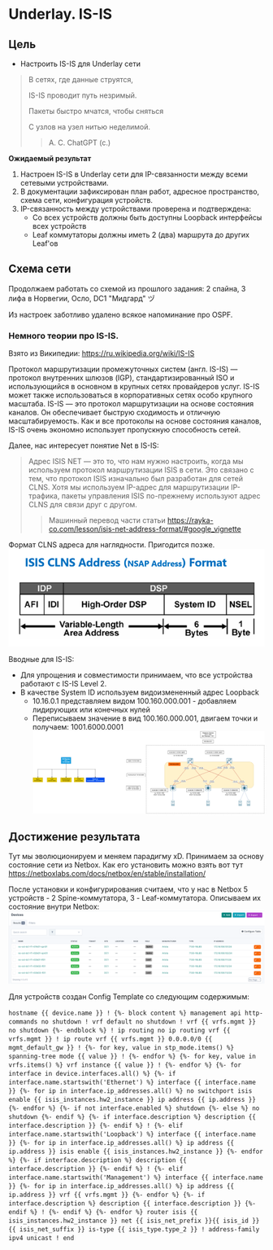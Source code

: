 # Underlay. IS-IS

## Цель
* Настроить IS-IS для Underlay сети
>В сетях, где данные струятся,
> 
>IS-IS проводит путь незримый.
> 
>Пакеты быстро мчатся, чтобы сняться
> 
>С узлов на узел нитью неделимой.
>> А. С. ChatGPT (c.)

**Ожидаемый результат**
1. Настроен IS-IS в Underlay сети для IP-связанности между всеми сетевыми устройствами.
2. В документации зафиксирован план работ, адресное пространство, схема сети, конфигурация устройств.
3. IP-связанность между устройствами проверена и подтверждена:
   * Со всех устройств должны быть доступны Loopback интерфейсы всех устройств
   * Leaf коммутаторы должны иметь 2 (два) маршрута до других Leaf'ов

## Схема сети

Продолжаем работать со схемой из прошлого задания: 2 спайна, 3 лифа в Норвегии, Осло, DC1 "Мидгард" ヅ

Из настроек заботливо удалено всякое напоминание про OSPF.

### Немного теории про IS-IS.
Взято из Википедии: https://ru.wikipedia.org/wiki/IS-IS

Протокол маршрутизации промежуточных систем (англ. IS-IS) — протокол внутренних шлюзов (IGP), стандартизированный ISO и использующийся в основном в крупных сетях провайдеров услуг. IS-IS может также использоваться в корпоративных сетях особо крупного масштаба. IS-IS — это протокол маршрутизации на основе состояния каналов. Он обеспечивает быструю сходимость и отличную масштабируемость. Как и все протоколы на основе состояния каналов, IS-IS очень экономно использует пропускную способность сетей.

Далее, нас интересует понятие Net в IS-IS:

>Адрес ISIS NET — это то, что нам нужно настроить, когда мы используем протокол маршрутизации ISIS в сети.
>Это связано с тем, что протокол ISIS изначально был разработан для сетей CLNS. Хотя мы используем IP-адрес для маршрутизации IP-трафика, пакеты управления ISIS по-прежнему используют адрес CLNS для связи друг с другом.
>> Машинный перевод части статьи https://rayka-co.com/lesson/isis-net-address-format/#google_vignette

Формат CLNS адреса для наглядности. Пригодится позже.
![](images/ISIS_clns.png)

Вводные для IS-IS:
   * Для упрощения и совместимости принимаем, что все устройства работают с IS-IS Level 2.
   * В качестве System ID используем видоизмененный адрес Loopback
     * 10.16.0.1 представляем видом 100.160.000.001 - добавляем лидирующих или конечных нулей
     * Переписываем значение в вид 100.160.000.001, двигаем точки и получаем: 1001.6000.0001
![](images/HW-3-map.png)

## Достижение результата

Тут мы эволюционируем и меняем парадигму xD. Принимаем за основу состояние сети из Netbox. Как его установить можно взять вот тут https://netboxlabs.com/docs/netbox/en/stable/installation/

После установки и конфигурирования считаем, что у нас в Netbox 5 устройств - 2 Spine-коммутатора, 3 - Leaf-коммутатора. Описываем их состояние внутри Netbox:
![](images/nb-devices.png)

Для устройств создан Config Template со следующим содержимым:

`
hostname {{ device.name }}
!
{%- block content %}
management api http-commands
   no shutdown
   !
   vrf default
      no shutdown
   !
   vrf {{ vrfs.mgmt }}
      no shutdown
{%- endblock %}
!
ip routing
no ip routing vrf {{ vrfs.mgmt }}
!
ip route vrf {{ vrfs.mgmt }} 0.0.0.0/0 {{ mgmt_default_gw }}
!
{%- for key, value in stp_mode.items() %}
spanning-tree mode {{ value }}
!
{%- endfor %}
{%- for key, value in vrfs.items() %}
vrf instance {{ value }}
!
{%- endfor %}
{%- for interface in device.interfaces.all() %}
  {%- if interface.name.startswith('Ethernet') %}
interface {{ interface.name }}
    {%- for ip in interface.ip_addresses.all() %}
  no switchport
  isis enable {{ isis_instances.hw2_instance }}
  ip address {{ ip.address }}
    {%- endfor %}
    {%- if not interface.enabled %}
  shutdown
    {%- else %}
  no shutdown
    {%- endif %}
    {%- if interface.description %}
  description {{ interface.description }}
    {%- endif %}
!
  {%- elif interface.name.startswith('Loopback') %}
interface {{ interface.name }}
    {%- for ip in interface.ip_addresses.all() %}
  ip address {{ ip.address }}
  isis enable {{ isis_instances.hw2_instance }}
    {%- endfor %}
    {%- if interface.description %}
  description {{ interface.description }}
    {%- endif %}
!
  {%- elif interface.name.startswith('Management') %}
interface {{ interface.name }}
    {%- for ip in interface.ip_addresses.all() %}
  ip address {{ ip.address }}
  vrf {{ vrfs.mgmt }}
    {%- endfor %}
    {%- if interface.description %}
  description {{ interface.description }}
    {%- endif %}
!
  {%- endif %}
{%- endfor %}
router isis {{ isis_instances.hw2_instance }}
  net {{ isis_net_prefix }}{{ isis_id }}{{ isis_net_suffix }}
  is-type {{ isis_type.type_2 }}
  !
  address-family ipv4 unicast
!
end
`